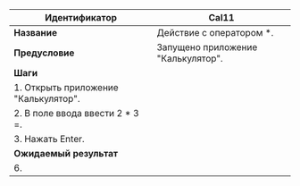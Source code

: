  Идентификатор | Cal11 |
| --- | --- |
| **Название** | Действие с оператором *. |
| **Предусловие** | Запущено приложение "Калькулятор".
| **Шаги** | 
| 1. Открыть приложение "Калькулятор".
| 2. В поле ввода ввести 2 * 3 =.
| 3. Нажать Enter.
| **Ожидаемый результат** |
| 6.